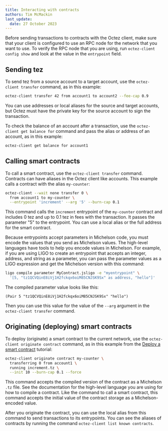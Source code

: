 ```yaml
---
title: Interacting with contracts
authors: Tim McMackin
last_update:
  date: 27 October 2023
---
```


Before sending transactions to contracts with the Octez client, make sure that your client is configured to use an RPC node for the network that you want to use.
To verify the RPC node that you are using, run `octez-client config show` and look at the value in the `entrypoint` field.

## Sending tez

To send tez from a source account to a target account, use the `octez-client transfer` command, as in this example:

```bash
octez-client transfer 42 from account1 to account2 --fee-cap 0.9
```

You can use addresses or local aliases for the source and target accounts, but Octez must have the private key for the source account to sign the transaction.

To check the balance of an account after a transaction, use the `octez-client get balance for` command and pass the alias or address of an account, as in this example:

```bash
octez-client get balance for account1
```

## Calling smart contracts

To call a smart contract, use the `octez-client transfer` command.
Contracts can have aliases in the Octez client like accounts.
This example calls a contract with the alias `my-counter`:

```bash
octez-client --wait none transfer 0 \
  from account1 to my-counter \
  --entrypoint 'increment' --arg '5' --burn-cap 0.1
```

This command calls the `increment` entrypoint of the `my-counter` contract and includes 0 tez and up to 0.1 tez in fees with the transaction.
It passes the parameter "5" to the entrypoint.
You can use a local alias or the full address for the smart contract.

Because entrypoints accept parameters in Michelson code, you must encode the values that you send as Michelson values.
The high-level languages have tools to help you encode values in Michelson.
For example, if you are using LIGO to create an entrypoint that accepts an integer, address, and string as a parameter, you can pass the parameter values as a LIGO expression and get the Michelson version with this command:

```bash
ligo compile parameter MyContract.jsligo -e "myentrypoint" \
  '[5, "tz1QCVQinE8iVj1H2fckqx6oiM85CNJSK9Sx" as address, "hello"]'
```

The compiled parameter value looks like this:

```
(Pair 5 "tz1QCVQinE8iVj1H2fckqx6oiM85CNJSK9Sx" "hello")
```

Then you can use this value for the value of the `--arg` argument in the `octez-client transfer` command.

## Originating (deploying) smart contracts

To deploy (originate) a smart contract to the current network, use the `octez-client originate contract` command, as in this example from the [Deploy a smart contract](/tutorials/smart-contract) tutorial:

```bash
octez-client originate contract my-counter \
  transferring 0 from account1 \
  running increment.tz \
  --init 10 --burn-cap 0.1 --force
```

This command accepts the compiled version of the contract as a Michelson `.tz` file.
See the documentation for the high-level language you are using for how to compile a contract.
Like the command to call a smart contract, this command accepts the initial value of the contract storage as a Michelson-encoded value.

After you originate the contract, you can use the local alias from this command to send transactions to its entrypoints.
You can see the aliases of contracts by running the command `octez-client list known contracts`.
